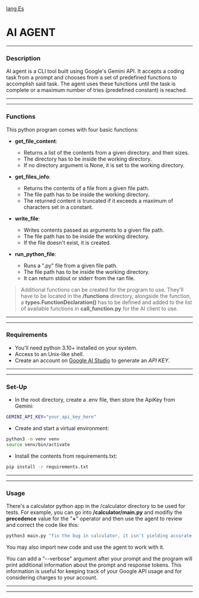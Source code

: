 [lang Es](https://github.com/iegpeppino/ai-agent/blob/main/README.es.md)

# AI AGENT
___


### Description 

AI agent is a CLI tool built using Google's Gemini API.
It accepts a coding task from a prompt and chooses from
a set of predefined functions to accomplish said task. 
The agent uses these functions until the task is complete
or a maximum number of tries (predefined constant) is reached.
___
___
### Functions

This python program comes with four basic functions:

- __get_file_content__:
    - Returns a list of the contents from a given directory.
    and their sizes.
    - The directory has to be inside the working directory.
    - If no directory argument is None, it is set to the working directory.

- __get_files_info__:
    - Returns the contents of a file from a given file path.
    - The file path has to be inside the working directory.
    - The returned content is truncated if it exceeds a maximum
    of characters set in a constant.

- __write_file__:
    - Writes contents passed as arguments to a given file path.
    - The file path has to be inside the working directory.
    - If the file doesn't exist, it is created.

- __run_python_file__:
    - Runs a ".py" file from a given file path.
    - The file path has to be inside the working directory.
    - It can return stdout or stderr from the ran file.


> Additional functions can be created for the program to use. They'll have to be located in the **/functions** directory, alongside the function,  a **types.FunctionDeclaration()** has to be defined and added to the list of available functions in **call_function.py** for the AI client to use. 
___
___
### Requirements

- You'll need python 3.10+ installed on your system.
- Access to an Unix-like shell.
- Create an account on [Google AI Studio](https://aistudio.google.com/) to generate an *API KEY*.


___
___

### Set-Up

- In the root directory, create a .env file, then store the ApiKey from Gemini:
```bash
GEMINI_API_KEY="your_api_key_here"
```

- Create and start a virtual environment:
```bash
python3 -m venv venv
source venv/bin/activate
```

- Install the contents from requirements.txt:
```bash
pip install -r requirements.txt
```
___
___
### Usage

There's a calculator python app in the /calculator directory to be used for tests. For example, you can go into **/calculator/main.py** and modifiy the **precedence** value for the "**+**" operator and then use the agent to review and correct the code like this:

```bash
python3 main.py "fix the bug in calculator, it isn't yielding accurate results in the sum operation"
```

You may also import new code and use the agent to work with it.

You can add a "--verbose" argument after your prompt and the program will print additional information about the prompt and response tokens. This information is useful for keeping track of your Google API usage and for considering charges to your account.



---
---